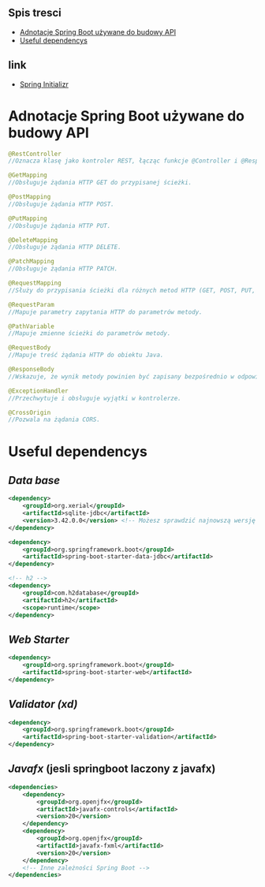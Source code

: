 ## Spis tresci
- [Adnotacje Spring Boot używane do budowy API](#Adnotacje-Spring-Boot-używane-do-budowy-API)
- [Useful dependencys](#Useful-dependencys)

## link
- [Spring Initializr](https://start.spring.io/)



# Adnotacje Spring Boot używane do budowy API
```java
@RestController
//Oznacza klasę jako kontroler REST, łącząc funkcje @Controller i @ResponseBody.
```

```java
@GetMapping
//Obsługuje żądania HTTP GET do przypisanej ścieżki.
```

```java
@PostMapping
//Obsługuje żądania HTTP POST.
```
```java
@PutMapping
//Obsługuje żądania HTTP PUT.
```

```java
@DeleteMapping
//Obsługuje żądania HTTP DELETE.
```

```java
@PatchMapping
//Obsługuje żądania HTTP PATCH.
```

```java
@RequestMapping
//Służy do przypisania ścieżki dla różnych metod HTTP (GET, POST, PUT, DELETE).
```

```java
@RequestParam
//Mapuje parametry zapytania HTTP do parametrów metody.
```

```java
@PathVariable
//Mapuje zmienne ścieżki do parametrów metody.
```

```java
@RequestBody
//Mapuje treść żądania HTTP do obiektu Java.
```

```java
@ResponseBody
//Wskazuje, że wynik metody powinien być zapisany bezpośrednio w odpowiedzi HTTP.
```

```java
@ExceptionHandler
//Przechwytuje i obsługuje wyjątki w kontrolerze.
```

```java
@CrossOrigin
//Pozwala na żądania CORS.
```


# Useful dependencys
## *Data base*

```xml
<dependency>
    <groupId>org.xerial</groupId>
    <artifactId>sqlite-jdbc</artifactId>
    <version>3.42.0.0</version> <!-- Możesz sprawdzić najnowszą wersję -->
</dependency>

<dependency>
	<groupId>org.springframework.boot</groupId>
	<artifactId>spring-boot-starter-data-jdbc</artifactId>
</dependency>

<!-- h2 -->
<dependency>
	<groupId>com.h2database</groupId>
	<artifactId>h2</artifactId>
	<scope>runtime</scope>
</dependency>
```

## *Web Starter*
```xml
<dependency>
	<groupId>org.springframework.boot</groupId>
	<artifactId>spring-boot-starter-web</artifactId>
</dependency>
```

## *Validator (xd)*
```xml
<dependency>
	<groupId>org.springframework.boot</groupId>
	<artifactId>spring-boot-starter-validation</artifactId>
</dependency>
```
## *Javafx* (jesli springboot laczony z javafx)
```xml
<dependencies>
    <dependency>
        <groupId>org.openjfx</groupId>
        <artifactId>javafx-controls</artifactId>
        <version>20</version>
    </dependency>
    <dependency>
        <groupId>org.openjfx</groupId>
        <artifactId>javafx-fxml</artifactId>
        <version>20</version>
    </dependency>
    <!-- Inne zależności Spring Boot -->
</dependencies>
```
